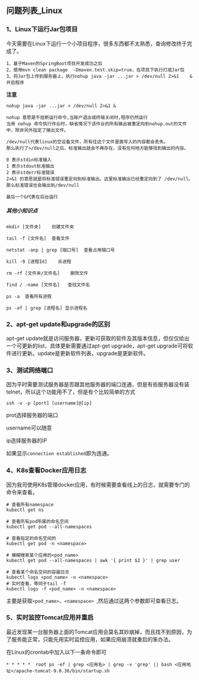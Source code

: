 ## 问题列表_Linux

### 1、Linux下运行Jar包项目

今天需要在Linux下运行一个小项目程序，很多东西都不太熟悉，查询修改终于完成了。
```
1、基于Maven的SpringBoot项目开发成功之后
2、使用mvn clean package  -Dmaven.test.skip=true，在项目下执行打成Jar包
3、将Jar包上传到服务器上，执行nohup java -jar ...jar > /dev/null 2>&1	& 开启程序
```

**注意**
```
nohup java -jar ...jar > /dev/null 2>&1 &

nohup 意思是不挂断运行命令,当账户退出或终端关闭时,程序仍然运行
当用 nohup 命令执行作业时，缺省情况下该作业的所有输出被重定向到nohup.out的文件中，除非另外指定了输出文件。

/dev/null代表linux的空设备文件，所有往这个文件里面写入的内容都会丢失。
那么执行了>/dev/null之后，标准输出就会不再存在，没有任何地方能够找到输出的内容。

0 表示stdin标准输入
1 表示stdout标准输出
2 表示stderr标准错误
2>&1 的意思就是将标准错误重定向到标准输出。这里标准输出已经重定向到了 /dev/null。那么标准错误也会输出到/dev/null

最后一个&代表在后台运行
```

##### 其他小知识点
```
mkdir [文件夹]    创建文件夹

tail -f [文件名]  查看文件

netstat -anp | grep [端口号]  查看占用端口号

kill -9 [进程Id]    杀进程

rm -rf [文件夹/文件名]    删除文件

find / -name [文件名]   查找文件名

ps -a  查看所有进程

ps -ef | grep [进程名] 显示进程名
```

### 2、apt-get update和upgrade的区别

apt-get update就是访问服务器，更新可获取的软件及其版本信息，但仅仅给出一个可更新的list，具体更新需要通过apt-get upgrade，apt-get upgrade可将软件进行更新。update是更新软件列表，upgrade是更新软件。

### 3、测试网络端口
因为平时需要测试服务器是否跟其他服务器的端口连通，但是有些服务器没有装telnet，所以这个功能用不了，但是有个比较简单的方式
```
ssh -v -p [port] [username]@[ip]
```

prot选择服务器的端口

username可以随意

ip选择服务器的IP

如果显示`connection established`即为连通。

### 4、K8s查看Docker应用日志
因为我司使用K8s管理docker应用，有时候需要查看线上的日志，就需要专门的命令来查看。
```
# 查看所有namespace
kubectl get ns

# 查看所有pod所属的命名空间
kubectl get pod --all-namespaces

# 查看指定的命名空间的
kubectl get pod -n <namespace>

# 模糊搜索某个应用的<pod_name>
kubectl get pod --all-namespaces | awk '{ print $2 }' | grep user

# 查看某个命名空间的容器日志
kubectl logs <pod_name> -n <namespace> 
# 实时查看，等同于tail -f
kubectl logs -f <pod_name> -n <namespace> 

```

主要是获取`<pod_name>`、`<namespace> `,然后通过这两个参数即可查看日志。

### 5、实时监控Tomcat应用并重启

最近发现某一台服务器上面的Tomcat应用会莫名其妙崩掉，而且找不到原因，为了服务能正常，只能先用实时监控应用，如果应用崩溃就重启的笨办法。

在Linux的crontab中加入以下一条命令即可
```
* * * * *  root ps -ef | grep <应用名> | grep -v 'grep' || bash <应用地址>/apache-tomcat-9.0.36/bin/startup.sh
```
